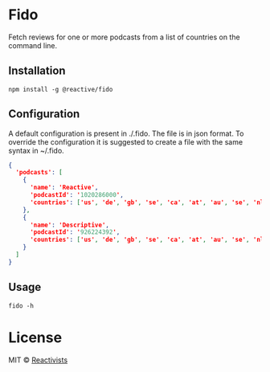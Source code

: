 # Fido

Fetch reviews for one or more podcasts from a list of countries on the command line.

## Installation

```
npm install -g @reactive/fido
```

## Configuration

A default configuration is present in ./.fido. The file is in json format.
To override the configuration it is suggested to create a file with the same syntax in
~/.fido.

```json
{
  'podcasts': [
    {
      'name': 'Reactive',
      'podcastId': '1020286000',
      'countries': ['us', 'de', 'gb', 'se', 'ca', 'at', 'au', 'se', 'nl', 'br', 'mx', 'ru', 'gr', 'ar', 'za', 'ch', 'pt']
    },
    {
      'name': 'Descriptive',
      'podcastId': '926224392',
      'countries': ['us', 'de', 'gb', 'se', 'ca', 'at', 'au', 'se', 'nl', 'br', 'mx', 'ru', 'gr', 'ar', 'za', 'ch', 'pt']
    }
  ]
}
```

## Usage

```
fido -h
```

# License

MIT © [Reactivists](https://github.com/orgs/reactivepod/teams/reactivists)

